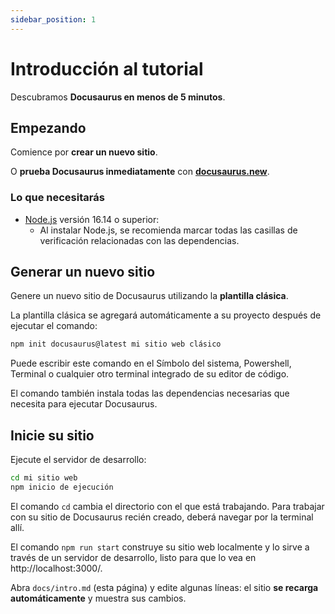 ```yaml
---
sidebar_position: 1
---
```

# Introducción al tutorial

Descubramos **Docusaurus en menos de 5 minutos**.

## Empezando

Comience por **crear un nuevo sitio**.

O **prueba Docusaurus inmediatamente** con **[docusaurus.new](https://docusaurus.new)**.

### Lo que necesitarás

- [Node.js](https://nodejs.org/en/download/) versión 16.14 o superior:
  - Al instalar Node.js, se recomienda marcar todas las casillas de verificación relacionadas con las dependencias.

## Generar un nuevo sitio

Genere un nuevo sitio de Docusaurus utilizando la **plantilla clásica**.

La plantilla clásica se agregará automáticamente a su proyecto después de ejecutar el comando:

```bash
npm init docusaurus@latest mi sitio web clásico
```

Puede escribir este comando en el Símbolo del sistema, Powershell, Terminal o cualquier otro terminal integrado de su editor de código.

El comando también instala todas las dependencias necesarias que necesita para ejecutar Docusaurus.

## Inicie su sitio

Ejecute el servidor de desarrollo:

```bash
cd mi sitio web
npm inicio de ejecución
```

El comando `cd` cambia el directorio con el que está trabajando. Para trabajar con su sitio de Docusaurus recién creado, deberá navegar por la terminal allí.

El comando `npm run start` construye su sitio web localmente y lo sirve a través de un servidor de desarrollo, listo para que lo vea en http://localhost:3000/.

Abra `docs/intro.md` (esta página) y edite algunas líneas: el sitio **se recarga automáticamente** y muestra sus cambios.